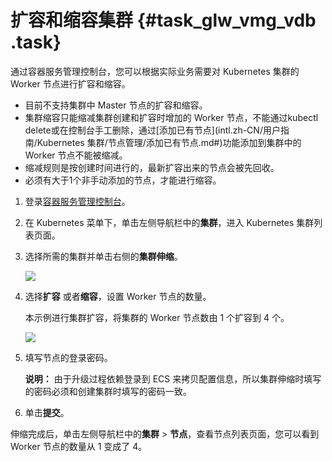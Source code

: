 # 扩容和缩容集群 {#task_glw_vmg_vdb .task}

通过容器服务管理控制台，您可以根据实际业务需要对 Kubernetes 集群的 Worker 节点进行扩容和缩容。

-   目前不支持集群中 Master 节点的扩容和缩容。
-   集群缩容只能缩减集群创建和扩容时增加的 Worker 节点，不能通过kubectl delete或在控制台手工删除，通过[添加已有节点](intl.zh-CN/用户指南/Kubernetes 集群/节点管理/添加已有节点.md#)功能添加到集群中的 Worker 节点不能被缩减。
-   缩减规则是按创建时间进行的，最新扩容出来的节点会被先回收。
-   必须有大于1个非手动添加的节点，才能进行缩容。

1.  登录[容器服务管理控制台](https://cs.console.aliyun.com)。 
2.  在 Kubernetes 菜单下，单击左侧导航栏中的**集群**，进入 Kubernetes 集群列表页面。 
3.  选择所需的集群并单击右侧的**集群伸缩**。 

    ![](http://static-aliyun-doc.oss-cn-hangzhou.aliyuncs.com/assets/img/16647/153956732510904_zh-CN.png)

4.  选择**扩容** 或者**缩容**，设置 Worker 节点的数量。 

    本示例进行集群扩容，将集群的 Worker 节点数由 1 个扩容到 4 个。

    ![](http://static-aliyun-doc.oss-cn-hangzhou.aliyuncs.com/assets/img/16647/153956732510905_zh-CN.png)

5.  填写节点的登录密码。 

    **说明：** 由于升级过程依赖登录到 ECS 来拷贝配置信息，所以集群伸缩时填写的密码必须和创建集群时填写的密码一致。

6.  单击**提交**。 

伸缩完成后，单击左侧导航栏中的**集群** \> **节点**，查看节点列表页面，您可以看到 Worker 节点的数量从 1 变成了 4。

